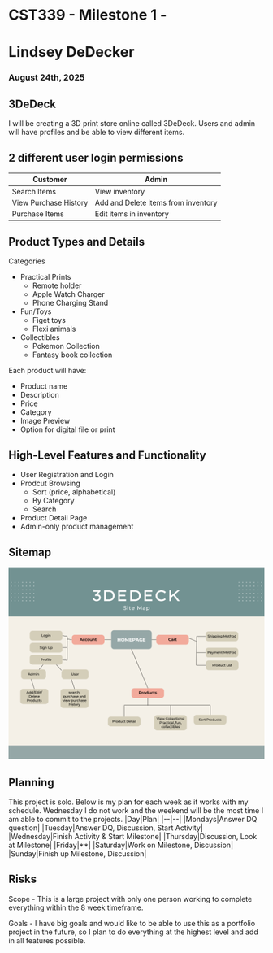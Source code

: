 # CST339 - Milestone 1 - 
# Lindsey DeDecker
### August 24th, 2025

## 3DeDeck
I will be creating a 3D print store online called 3DeDeck. Users and admin will have profiles and be able to view different items. 

## 2 different user login permissions
|Customer|Admin|
|--|--|
|Search Items|View inventory|
|View Purchase History|Add and Delete items from inventory|
|Purchase Items|Edit items in inventory|

## Product Types and Details

Categories
- Practical Prints
    - Remote holder
    - Apple Watch Charger
    - Phone Charging Stand
- Fun/Toys
    - Figet toys
    - Flexi animals
- Collectibles
    - Pokemon Collection
    - Fantasy book collection

Each product will have:
- Product name
- Description
- Price
- Category
- Image Preview
- Option for digital file or print

## High-Level Features and Functionality
- User Registration and Login
- Prodcut Browsing
    - Sort (price, alphabetical)
    - By Category
    - Search
- Product Detail Page
- Admin-only product management

## Sitemap

![3DeDeck Sitemap](./sitemap.png)

## Planning 

This project is solo.  Below is my plan for each week as it works with my schedule.  Wednesday I do not work and the weekend will be the most time I am able to commit to the projects.
|Day|Plan|
|--|--|
|Mondays|Answer DQ question|
|Tuesday|Answer DQ, Discussion, Start Activity|
|Wednesday|Finish Activity & Start Milestone|
|Thursday|Discussion, Look at Milestone|
|Friday|**|
|Saturday|Work on Milestone, Discussion|
|Sunday|Finish up Milestone, Discussion|

## Risks
Scope - This is a large project with only one person working to complete everything within the 8 week timeframe.  

Goals - I have big goals and would like to be able to use this as a portfolio project in the future, so I plan to do everything at the highest level and add in all features possible. 


